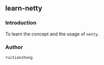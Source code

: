 ## learn-netty
### Introduction
To learn the concept and the usage of `netty`.
### Author
`ruitianzhong`
